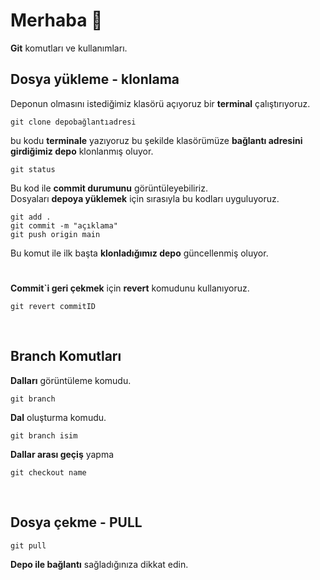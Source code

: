 # Merhaba 👋

**Git** komutları ve kullanımları.
<br>
## Dosya yükleme - klonlama
Deponun olmasını istediğimiz klasörü açıyoruz bir **terminal** çalıştırıyoruz.

    git clone depobağlantıadresi
 bu kodu **terminale** yazıyoruz bu şekilde klasörümüze **bağlantı adresini girdiğimiz depo** klonlanmış oluyor.
  

    git status
   Bu kod ile  **commit durumunu** görüntüleyebiliriz.
  <br>
  Dosyaları **depoya yüklemek** için sırasıyla bu kodları uyguluyoruz.
  

    git add .
    git commit -m "açıklama"
    git push origin main
Bu komut ile ilk başta **klonladığımız depo** güncellenmiş oluyor.
 #
**Commit`i geri çekmek** için **revert** komudunu kullanıyoruz.

    git revert commitID
 <br>
 
 ## Branch Komutları

**Dalları** görüntüleme komudu.

    git branch
    
**Dal** oluşturma komudu.
  

    git branch isim
   **Dallar arası geçiş** yapma
   

    git checkout name
   <br>
   
   ## Dosya çekme - PULL
   

    git pull
   **Depo ile bağlantı** sağladığınıza dikkat edin.
 
<br>

